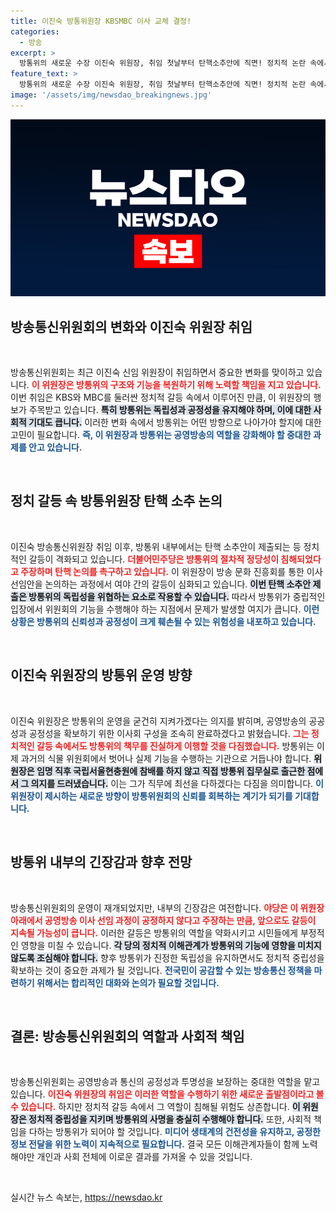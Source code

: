 ```yaml
---
title: 이진숙 방통위원장 KBSMBC 이사 교체 결정!
categories:
  - 방송
excerpt: >
  방통위의 새로운 수장 이진숙 위원장, 취임 첫날부터 탄핵소추안에 직면! 정치적 논란 속에서 공영방송의 공공성 확보는 가능할까?
feature_text: >
  방통위의 새로운 수장 이진숙 위원장, 취임 첫날부터 탄핵소추안에 직면! 정치적 논란 속에서 공영방송의 공공성 확보는 가능할까?
image: '/assets/img/newsdao_breakingnews.jpg'
---
```


<p><img src="/assets/img/newsdao_breakingnews.jpg" alt="ontimetimes 속보" /></p>

<h2 data-ke-size="size26">방송통신위원회의 변화와 이진숙 위원장 취임</h2>

<p data-ke-size="size16">&nbsp;</p>

<p>방송통신위원회는 최근 이진숙 신임 위원장이 취임하면서 중요한 변화를 맞이하고 있습니다. <b><span style="color: #ee2323;">이 위원장은 방통위의 구조와 기능을 복원하기 위해 노력할 책임을 지고 있습니다.</span></b> 이번 취임은 KBS와 MBC를 둘러싼 정치적 갈등 속에서 이루어진 만큼, 이 위원장의 행보가 주목받고 있습니다. <b><span style="background-color: #21538527;">특히 방통위는 독립성과 공정성을 유지해야 하며, 이에 대한 사회적 기대도 큽니다.</span></b> 이러한 변화 속에서 방통위는 어떤 방향으로 나아가야 할지에 대한 고민이 필요합니다. <b><span style="color: #1a5490;">즉, 이 위원장과 방통위는 공영방송의 역할을 강화해야 할 중대한 과제를 안고 있습니다.</span></b></p>

<p data-ke-size="size16">&nbsp;</p>

<h2 data-ke-size="size26">정치 갈등 속 방통위원장 탄핵 소추 논의</h2>

<p data-ke-size="size16">&nbsp;</p>

<p>이진숙 방송통신위원장 취임 이후, 방통위 내부에서는 탄핵 소추안이 제출되는 등 정치적인 갈등이 격화되고 있습니다. <b><span style="color: #ee2323;">더불어민주당은 방통위의 절차적 정당성이 침해되었다고 주장하며 탄핵 논의를 촉구하고 있습니다.</span></b> 이 위원장이 방송 문화 진흥회를 통한 이사 선임안을 논의하는 과정에서 여야 간의 갈등이 심화되고 있습니다. <b><span style="background-color: #21538527;">이번 탄핵 소추안 제출은 방통위의 독립성을 위협하는 요소로 작용할 수 있습니다.</span></b> 따라서 방통위가 중립적인 입장에서 위원회의 기능을 수행해야 하는 지점에서 문제가 발생할 여지가 큽니다. <b><span style="color: #1a5490;">이런 상황은 방통위의 신뢰성과 공정성이 크게 훼손될 수 있는 위험성을 내포하고 있습니다.</span></b></p>

<p data-ke-size="size16">&nbsp;</p>

<h2 data-ke-size="size26">이진숙 위원장의 방통위 운영 방향</h2>

<p data-ke-size="size16">&nbsp;</p>

<p>이진숙 위원장은 방통위의 운영을 굳건히 지켜가겠다는 의지를 밝히며, 공영방송의 공공성과 공정성을 확보하기 위한 이사회 구성을 조속히 완료하겠다고 밝혔습니다. <b><span style="color: #ee2323;">그는 정치적인 갈등 속에서도 방통위의 책무를 진실하게 이행할 것을 다짐했습니다.</span></b> 방통위는 이제 과거의 식물 위원회에서 벗어나 실제 기능을 수행하는 기관으로 거듭나야 합니다. <b><span style="background-color: #21538527;">위원장은 임명 직후 국립서울현충원에 참배를 하지 않고 직접 방통위 집무실로 출근한 점에서 그 의지를 드러냈습니다.</span></b> 이는 그가 직무에 최선을 다하겠다는 다짐을 의미합니다. <b><span style="color: #1a5490;">이 위원장이 제시하는 새로운 방향이 방통위원회의 신뢰를 회복하는 계기가 되기를 기대합니다.</span></b></p>

<p data-ke-size="size16">&nbsp;</p>

<h2 data-ke-size="size26">방통위 내부의 긴장감과 향후 전망</h2>

<p data-ke-size="size16">&nbsp;</p>

<p>방송통신위원회의 운영이 재개되었지만, 내부의 긴장감은 여전합니다. <b><span style="color: #ee2323;">야당은 이 위원장 아래에서 공영방송 이사 선임 과정이 공정하지 않다고 주장하는 만큼, 앞으로도 갈등이 지속될 가능성이 큽니다.</span></b> 이러한 갈등은 방통위의 역할을 약화시키고 시민들에게 부정적인 영향을 미칠 수 있습니다. <b><span style="background-color: #21538527;">각 당의 정치적 이해관계가 방통위의 기능에 영향을 미치지 않도록 조심해야 합니다.</span></b> 향후 방통위가 진정한 독립성을 유지하면서도 정치적 중립성을 확보하는 것이 중요한 과제가 될 것입니다. <b><span style="color: #1a5490;">전국민이 공감할 수 있는 방송통신 정책을 마련하기 위해서는 합리적인 대화와 논의가 필요할 것입니다.</span></b></p>

<p data-ke-size="size16">&nbsp;</p>

<h2 data-ke-size="size26">결론: 방송통신위원회의 역할과 사회적 책임</h2>

<p data-ke-size="size16">&nbsp;</p>

<p>방송통신위원회는 공영방송과 통신의 공정성과 투명성을 보장하는 중대한 역할을 맡고 있습니다. <b><span style="color: #ee2323;">이진숙 위원장의 취임은 이러한 역할을 수행하기 위한 새로운 출발점이라고 볼 수 있습니다.</span></b> 하지만 정치적 갈등 속에서 그 역할이 침해될 위험도 상존합니다. <b><span style="background-color: #21538527;">이 위원장은 정치적 중립성을 지키며 방통위의 사명을 충실히 수행해야 합니다.</span></b> 또한, 사회적 책임을 다하는 방통위가 되어야 할 것입니다. <b><span style="color: #1a5490;">미디어 생태계의 건전성을 유지하고, 공정한 정보 전달을 위한 노력이 지속적으로 필요합니다.</span></b> 결국 모든 이해관계자들이 함께 노력해야만 개인과 사회 전체에 이로운 결과를 가져올 수 있을 것입니다.</p>

<p data-ke-size="size16">&nbsp;</p>
실시간 뉴스 속보는, <a href="https://newsdao.kr" rel="dofollow">https://newsdao.kr</a>


